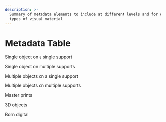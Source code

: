 ```yaml
---
description: >-
  Summary of metadata elements to include at different levels and for different
  types of visual material
---
```


# Metadata Table

Single object on a single support 

Single object on multiple supports 

Multiple objects on a single support

Multiple objects on multiple supports 

Master prints 

3D objects 

Born digital 







